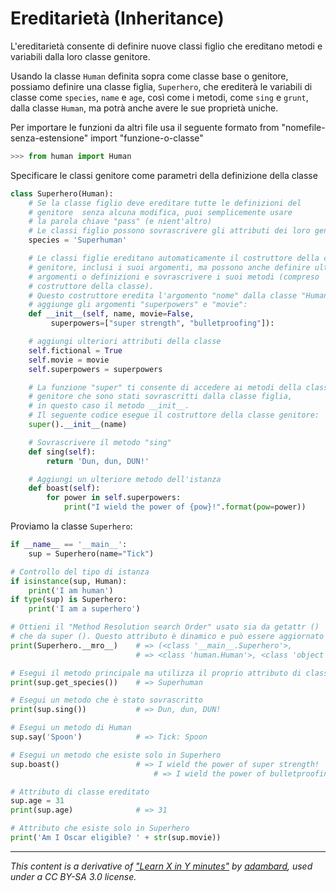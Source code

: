 


# Ereditarietà  (Inheritance)

L'ereditarietà consente di definire nuove classi figlio che ereditano metodi e variabili dalla loro classe genitore.

Usando la classe `Human` definita sopra come classe base o genitore, possiamo definire una classe figlia, `Superhero`, che erediterà le variabili di classe come `species`, `name` e `age`, così come i metodi, come `sing` e `grunt`, dalla classe `Human`, ma potrà anche avere le sue proprietà uniche.

Per importare le funzioni da altri file usa il seguente formato from "nomefile-senza-estensione" import "funzione-o-classe"

```python
>>> from human import Human
```

Specificare le classi genitore come parametri della definizione della classe

```python
class Superhero(Human):
    # Se la classe figlio deve ereditare tutte le definizioni del 
    # genitore  senza alcuna modifica, puoi semplicemente usare 
    # la parola chiave "pass" (e nient'altro)
    # Le classi figlio possono sovrascrivere gli attributi dei loro genitori
    species = 'Superhuman'

    # Le classi figlie ereditano automaticamente il costruttore della classe 
    # genitore, inclusi i suoi argomenti, ma possono anche definire ulteriori 
    # argomenti o definizioni e sovrascrivere i suoi metodi (compreso  il 
    # costruttore della classe).
    # Questo costruttore eredita l'argomento "nome" dalla classe "Human" e 
    # aggiunge gli argomenti "superpowers" e "movie":
    def __init__(self, name, movie=False,
         superpowers=["super strength", "bulletproofing"]):

    # aggiungi ulteriori attributi della classe
    self.fictional = True
    self.movie = movie
    self.superpowers = superpowers

    # La funzione "super" ti consente di accedere ai metodi della classe 
    # genitore che sono stati sovrascritti dalla classe figlia,  
    # in questo caso il metodo __init__.
    # Il seguente codice esegue il costruttore della classe genitore:
    super().__init__(name)

    # Sovrascrivere il metodo "sing"
    def sing(self):
        return 'Dun, dun, DUN!'

    # Aggiungi un ulteriore metodo dell'istanza
    def boast(self):
        for power in self.superpowers:
            print("I wield the power of {pow}!".format(pow=power))
```

Proviamo la classe `Superhero`:

```python
if __name__ == '__main__':
    sup = Superhero(name="Tick")

# Controllo del tipo di istanza
if isinstance(sup, Human):
    print('I am human')
if type(sup) is Superhero:
    print('I am a superhero')

# Ottieni il "Method Resolution search Order" usato sia da getattr () 
# che da super (). Questo attributo è dinamico e può essere aggiornato
print(Superhero.__mro__)    # => (<class '__main__.Superhero'>,
                            # => <class 'human.Human'>, <class 'object'>)

# Esegui il metodo principale ma utilizza il proprio attributo di classe
print(sup.get_species())    # => Superhuman

# Esegui un metodo che è stato sovrascritto
print(sup.sing())           # => Dun, dun, DUN!

# Esegui un metodo di Human
sup.say('Spoon')            # => Tick: Spoon

# Esegui un metodo che esiste solo in Superhero
sup.boast()                 # => I wield the power of super strength!
                                # => I wield the power of bulletproofing!

# Attributo di classe ereditato
sup.age = 31
print(sup.age)              # => 31

# Attributo che esiste solo in Superhero
print('Am I Oscar eligible? ' + str(sup.movie))
```


---

_This content is a derivative of ["Learn X in Y minutes"](https://github.com/adambard/learnxinyminutes-docs) by [adambard](https://github.com/adambard), used under a CC BY-SA 3.0 license._

